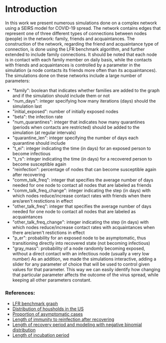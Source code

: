 # Introduction

In this work we present numerous simulations done on a complex network using a SEIRS model for COVID-19 spread. The network contains edges that represent one of three different types of connections between nodes (people) in the network: family, friends and acquaintances. The construction of the network, regarding the friend and acquaintance type of connection, is done using the LFR benchmark algorithm, and further extended to include family connections. It should be noted that each node is in contact with each family member on daily basis, while the contacts with friends and acquaintances is controlled by a parameter in the simulation (a node contacts its friends more often than its acquaintances). The simulations done on these networks include a large number of parameters:
- "family": boolean that indicates whether families are added to the graph and if the simulation should include them or not
- "num_days": integer specifying how many iterations (days) should the simulation last
- "initial_exposed": number of initially exposed nodes
- "beta": the infection rate
- "num_quarantines": integer that indicates how many quarantines (periods when contacts are restricted) should be added to the simulation (at regular intervals)
- "quarantine_len": integer specifying the number of days each quarantine should include
- "t_ei": integer indicating the time (in days) for an exposed person to become infectious
- "t_rs": integer indicating the time (in days) for a recovered person to become susceptible again
- "reinfection": percentage of nodes that can become susceptible again after recovering
- "comm_talk_freq": integer that specifies the average number of days needed for one node to contact all nodes that are labeled as friends
- "comm_talk_freq_change": integer indicating the step (in days) with which nodes reduce/increase contact rates with friends when there are/aren't restictions in effect
- "other_talk_freq": integer that specifies the average number of days needed for one node to contact all nodes that are labeled as acquaintances
- "other_talk_freq_change": integer indicating the step (in days) with which nodes reduce/increase contact rates with acquaintances when there are/aren't restictions in effect
- "p_er": probability for an exposed node to be asymptomatic, thus transitioning directly into recovered state (not becoming infectious)
- "gray_mass": probability of a node randomly becoming exposed, without a direct contact with an infectious node (usually a very low number)
As an addition, we made the simulations interactive, adding a slider for any parameter of choice that will be used to control given values for that parameter. This way we can easily identify how changing that particular parameter affects the outcome of the virus spread, while keeping all other parameters constant. 

### References:
- [LFR benchmark graph](https://en.wikipedia.org/wiki/Lancichinetti%E2%80%93Fortunato%E2%80%93Radicchi_benchmark)
- [Distribution of housholds in the US](https://www.statista.com/statistics/242189/disitribution-of-households-in-the-us-by-household-size/)
- [Proportion of asymptomatic cases](http://med.stanford.edu/content/dam/sm/id/documents/COVID/AsymptCOVID_TransmissionShip.pdf)
- [Length of immunity to reinfection after recovering](https://www.nejm.org/doi/full/10.1056/NEJMoa2034545)
- [Length of recovery period and modeling with negative binomial distribution](https://www.medrxiv.org/content/10.1101/2020.04.17.20069724v1.full.pdf?fbclid=IwAR0C_O-aZqGgcmmOnHkI3Eo_joKPsxjvClSgL5SvLFFNEhuNYzX-1Filvqo)
- [Length of incubation period](https://www.acpjournals.org/doi/full/10.7326/M20-0504)